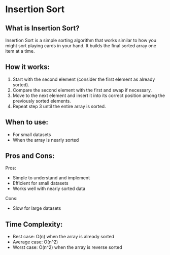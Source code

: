 # Insertion Sort

## What is Insertion Sort?

Insertion Sort is a simple sorting algorithm that works similar to how you might sort playing cards in your hand. It builds the final sorted array one item at a time.

## How it works:

1. Start with the second element (consider the first element as already sorted).
2. Compare the second element with the first and swap if necessary.
3. Move to the next element and insert it into its correct position among the previously sorted elements.
4. Repeat step 3 until the entire array is sorted.

## When to use:

- For small datasets
- When the array is nearly sorted

## Pros and Cons:

Pros:
- Simple to understand and implement
- Efficient for small datasets
- Works well with nearly sorted data

Cons:
- Slow for large datasets

## Time Complexity:
- Best case: O(n) when the array is already sorted
- Average case: O(n^2)
- Worst case: O(n^2) when the array is reverse sorted